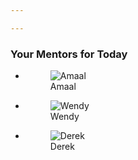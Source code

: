 ```yaml
---

---
```


### Your Mentors for Today

<ul class="flexblock gallery">
  <li>
    <figure>
      <img alt="Amaal" src="../assets/images/mentor-aa.jpg" />
      <figcaption>Amaal</figcaption>
    </figure>
  </li>
  <li>
    <figure>
      <img alt="Wendy" src="../assets/images/mentor-wc.jpg" />
      <figcaption>Wendy</figcaption>
    </figure>
  </li>
  <li>
  <figure>
    <img alt="Derek" src="../assets/images/mentor-dg.jpg" />
    <figcaption>Derek</figcaption>
  </figure>
  </li>
</ul>
